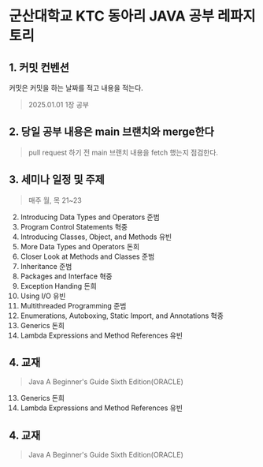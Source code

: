 # 군산대학교 KTC 동아리 JAVA 공부 레파지토리

## 1. 커밋 컨벤션
커밋은 커밋을 하는 날짜를 적고 내용을 적는다.
 
>2025.01.01 1장 공부

## 2. 당일 공부 내용은 main 브랜치와 merge한다

>pull request 하기 전 main 브랜치 내용을 fetch 했는지 점검한다.

## 3. 세미나 일정 및 주제

> 매주 월, 목 21~23

2.	Introducing Data Types and Operators 준범
3.	Program Control Statements 혁중
4.	Introducing Classes, Object, and Methods 유빈
5.	More Data Types and Operators 돈희
6.	Closer Look at Methods and Classes 준범
7.	Inheritance 준범
8.	Packages and Interface 혁중
9.	Exception Handing 돈희
10.	Using I/O 유빈
11.	Multithreaded Programming 준범
12.	Enumerations, Autoboxing, Static Import, and Annotations 혁중
13.	Generics 돈희
14.	Lambda Expressions and Method References 유빈

## 4. 교재
> Java A Beginner's Guide Sixth Edition(ORACLE)
13.	Generics 돈희
14.	Lambda Expressions and Method References 유빈

## 4. 교재
> Java A Beginner's Guide Sixth Edition(ORACLE)
